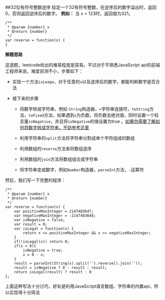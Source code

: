 ##32位有符号整数逆序
给定一个32有符号整数，在逆序后的数字溢出时，返回0，否则返回逆序后的数字。
**例如：**
当 x = 123时，返回值为321。
```
/**
 * @param {number} x
 * @return {number}
 */
var reverse = function(x) {
}
```

**解题思路**

这道题，leetcode给出的难易程度是容易。不过对于不熟悉JavaScript api的前端工程师来说，难度目测不小，步骤如下：

- 实现一个方法`isLeage`，对于任意的`x`以及逆序后的数字，都能判断数字是否合法


- 接下来的步骤
	- 将数字转成字符串，例如	`String`构造器，`+`字符串连接符，`toString`方法，`toFixed`方法，如果遇到`x`为负数，将负数去绝对值，同时设置一个标志量`isNegative`，并且将`isNegative`的值设置为true
。[如果你需要了解如何将数字转成字符串，不妨参考这里](http://stackoverflow.com/questions/5765398/whats-the-best-way-to-convert-a-number-to-a-string-in-javascript)
	- 利用字符串的`split`方法将字符串分割成单个字符组成的数组

	
	- 利用数组的`reverse`方法来将数组逆序

	
	- 利用数组的`join`方法将数组组合成字符串

	
	- 将字符串变成数字，例如`Number`构造器，`parseInt`方法，`-`运算符

	
然后，我们写一下完整的程序：
```
/**
 * @param {number} x
 * @return {number}
 */
var reverse = function(x) {
    var positiveMaxInteger = 2147483647;
    var negativeMaxInteger = -2147483648;
    var isNegative = false;
    var result = 0;
    var isLegal = function(x) {
        return x <= positiveMaxInteger && x >= negativeMaxInteger;
    }
    if(!isLegal(x)) return 0;
    if(x < 0){
        isNegative = true;
        x = 0 - x;
    }
    result = parseInt(String(x).split('').reverse().join(''));
    result = isNegative ? 0 - result : result;
    return isLegal(result) ? result : 0
};
```
上面这种写法十分讨巧，好处是利用JavaScript语言数组、字符串的内置api，所以实现得十分简洁


